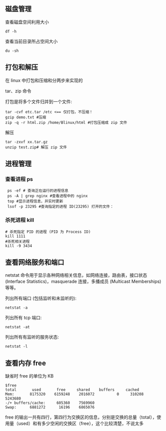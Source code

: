 ## 磁盘管理

查看磁盘空间利用大小

```
df -h
```

查看当前目录所占空间大小

```
du -sh
```

## 打包和解压

在 linux 中打包和压缩和分两步来实现的

tar、zip 命令

打包是将多个文件归并到一个文件:

```shell
tar -cvf etc.tar /etc <== 仅打包，不压缩！
gzip demo.txt #压缩
zip -q -r html.zip /home/Blinux/html #打包压缩成 zip 文件
```

解压

```shell
tar -zxvf xx.tar.gz
unzip test.zip# 解压 zip 文件
```

## 进程管理

### 查看进程 ps

```shell
 ps -ef	# 查询正在运行的进程信息
 ps -A | grep nginx #查看进程中的 nginx
 top #显示进程信息，并实时更新
 lsof -p 23295 #查询指定的进程 ID(23295) 打开的文件：
```

### 杀死进程 kill

```shell
# 杀死指定 PID 的进程 (PID 为 Process ID)
kill 1111
#杀死相关进程
kill -9 3434
```

## 查看网络服务和端口

netstat 命令用于显示各种网络相关信息，如网络连接，路由表，接口状态 (Interface Statistics)，masquerade 连接，多播成员 (Multicast Memberships) 等等。

列出所有端口 (包括监听和未监听的):

```
netstat -a

```

列出所有 tcp 端口:

```
netstat -at

```

列出所有有监听的服务状态:

```
netstat -l
```

## 查看内存 free

缺省时 free 的单位为 KB

```shell
$free
total       used       free     shared    buffers     cached
Mem:       8175320    6159248    2016072          0     310208    5243680
-/+ buffers/cache:     605360    7569960
Swap:      6881272      16196    6865076
```

free 的输出一共有四行，第四行为交换区的信息，分别是交换的总量（total），使用量（used）和有多少空闲的交换区（free），这个比较清楚，不说太多